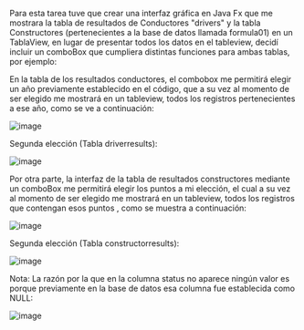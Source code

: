 Para esta tarea tuve que crear una interfaz gráfica en Java Fx que me mostrara la tabla de resultados de Conductores "drivers" y la tabla Constructores (pertenecientes a la base de datos llamada formula01) en un TablaView, 
en lugar de presentar todos los datos en el tableview, decidí incluir un comboBox que cumpliera distintas funciones para ambas tablas, por ejemplo:

En la tabla de los resultados conductores, el combobox me permitirá elegir un año previamente establecido en el código, que a su vez al momento de ser elegido me mostrará en un tableview, 
todos los registros pertenecientes a ese año, como se ve a continuación: 

![image](https://github.com/user-attachments/assets/acd0074e-3084-44eb-9863-c3ebf1959dad)

Segunda elección (Tabla driverresults):

![image](https://github.com/user-attachments/assets/8ecc80e4-7384-4f13-9be5-90b9e0f79919)


Por otra parte, la interfaz de la tabla de resultados constructores mediante un comboBox me permitirá elegir los puntos a mi elección, el cual a su vez al momento de ser elegido me mostrará en un tableview, 
todos los registros que contengan esos puntos , como se muestra a continuación:

![image](https://github.com/user-attachments/assets/988d8b09-ea77-45f0-9208-7a151cd93ce4)


Segunda elección (Tabla constructorresults):

![image](https://github.com/user-attachments/assets/ed2a9b58-e071-411c-af8b-bf53d8efa8b7)

Nota: La razón por la que en la columna status no aparece ningún valor es porque previamente en la base de datos esa columna fue establecida como NULL:

![image](https://github.com/user-attachments/assets/b9f1eb34-a4ea-4468-9361-0410464e799d)
